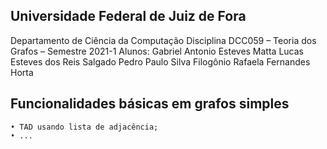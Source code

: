 ## Universidade Federal de Juiz de Fora

Departamento de Ciência da Computação
Disciplina DCC059 – Teoria dos Grafos – Semestre 2021-1
Alunos: 
	Gabriel Antonio Esteves Matta
	Lucas Esteves dos Reis Salgado
	Pedro Paulo Silva Filogônio
	Rafaela Fernandes Horta

## Funcionalidades básicas em grafos simples

	• TAD usando lista de adjacência;
	• ...
